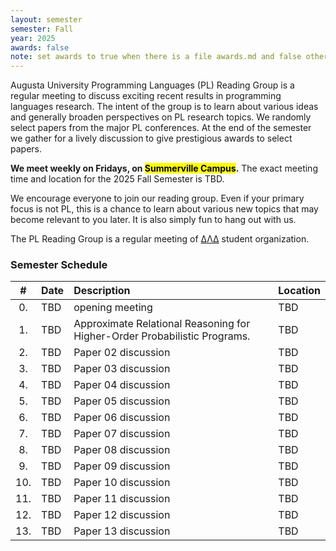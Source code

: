 ```yaml
---
layout: semester
semester: Fall
year: 2025
awards: false
note: set awards to true when there is a file awards.md and false otherwise
---
```


Augusta University Programming Languages (PL) Reading Group is a regular
meeting to discuss exciting recent results in programming languages research.
The intent of the group is to learn about various ideas and generally broaden
perspectives on PL research topics. We randomly select papers from the major
PL conferences. At the end of the semester we gather for a lively discussion
to give prestigious awards to select papers.

**We meet weekly on Fridays, on <mark>Summerville Campus</mark>.**
The exact meeting time and location for the 2025 Fall Semester is TBD.

We encourage everyone to join our reading group. Even if your primary focus
is not PL, this is a chance to learn about various new topics that may become
relevant to you later. It is also simply fun to hang out with us.

The PL Reading Group is a regular meeting of
[ΔΛΔ](https://augusta.presence.io/organization/delta-lambda-delta) student
organization.

### Semester Schedule


| \#  | Date | Description         | Location |
|:---:|:-----|:--------------------|:---------|
| 0.  | TBD  | opening meeting     | TBD      |
| 1.  | TBD  | Approximate Relational Reasoning for Higher-Order Probabilistic Programs. | TBD      |
| 2.  | TBD  | Paper 02 discussion | TBD      |
| 3.  | TBD  | Paper 03 discussion | TBD      |
| 4.  | TBD  | Paper 04 discussion | TBD      |
| 5.  | TBD  | Paper 05 discussion | TBD      |
| 6.  | TBD  | Paper 06 discussion | TBD      |
| 7.  | TBD  | Paper 07 discussion | TBD      |
| 8.  | TBD  | Paper 08 discussion | TBD      |
| 9.  | TBD  | Paper 09 discussion | TBD      |
| 10. | TBD  | Paper 10 discussion | TBD      |
| 11. | TBD  | Paper 11 discussion | TBD      |
| 12. | TBD  | Paper 12 discussion | TBD      |
| 13. | TBD  | Paper 13 discussion | TBD      |

